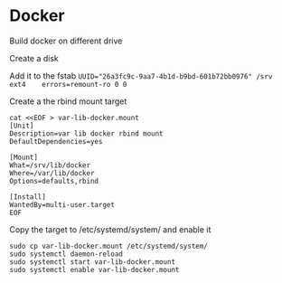 # Docker

Build docker on different drive

Create a disk

Add it to the fstab
`UUID="26a3fc9c-9aa7-4b1d-b9bd-601b72bb0976" /srv        ext4    errors=remount-ro 0 0`

Create a the rbind mount target
```
cat <<EOF > var-lib-docker.mount
[Unit]
Description=var lib docker rbind mount
DefaultDependencies=yes

[Mount]
What=/srv/lib/docker
Where=/var/lib/docker
Options=defaults,rbind

[Install]
WantedBy=multi-user.target
EOF
```

Copy the target to /etc/systemd/system/ and enable it
```
sudo cp var-lib-docker.mount /etc/systemd/system/
sudo systemctl daemon-reload
sudo systemctl start var-lib-docker.mount
sudo systemctl enable var-lib-docker.mount
```
